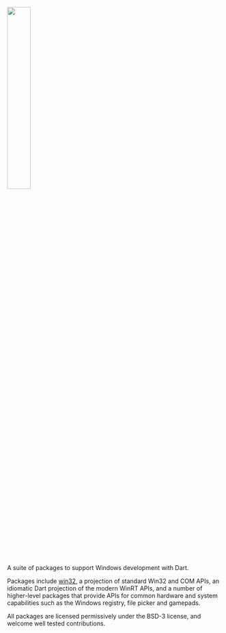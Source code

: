 <img src="https://user-images.githubusercontent.com/2319867/235838660-a82bfdce-aa55-461d-b418-19bd5185b6af.png" width="33%" height="33%">

A suite of packages to support Windows development with Dart.

Packages include [win32](https://pub.dev/packages/win32), a projection of
standard Win32 and COM APIs, an idiomatic Dart projection of the modern WinRT
APIs, and a number of higher-level packages that provide APIs for common
hardware and system capabilities such as the Windows registry, file picker and
gamepads.

All packages are licensed permissively under the BSD-3 license, and welcome
well tested contributions.
